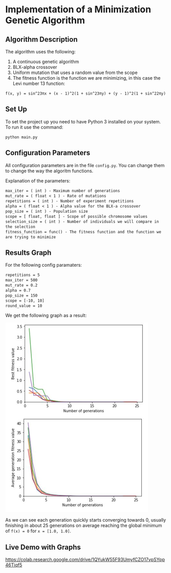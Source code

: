 # Implementation of a Minimization Genetic Algorithm #

## Algorithm Description

The algorithm uses the following:

1. A continuous genetic algorithm
2. BLX-alpha crossover
3. Uniform mutation that uses a random value from the scope
4. The fitness function is the function we are minimizing, in this case the Levi number 13 function:

```
f(x, y) = sin^23πx + (x - 1)^2(1 + sin^23πy) + (y - 1)^2(1 + sin^22πy)
```

## Set Up ##

To set the project up you need to have Python 3 installed on your system. To run it use the command:

```
python main.py
```

## Configuration Parameters ##

All configuration parameters are in the file `config.py`. You can change them to change the way the algoritm functions.

Explanation of the parameters:

```
max_iter = ( int ) - Maximum number of generations
mut_rate = ( float < 1 ) - Rate of mutations
repetitions = ( int ) - Number of experiment repetitions
alpha = ( float < 1 ) - Alpha value for the BLX-a crossover
pop_size = ( int ) - Population size
scope = [ float, float ] - Scope of possible chromosome values
selection_size = ( int ) - Number of individuals we will compare in the selection
fitness_function = func() - The fitness function and the function we are trying to minimize
```

## Results Graph ##

For the following config paramaters:

```
repetitions = 5
max_iter = 500
mut_rate = 0.2
alpha = 0.7
pop_size = 150
scope = [-10, 10]
round_value = 10
```

We get the following graph as a result:

![Result Graph](https://raw.githubusercontent.com/pecurka/levi13-genetic-minimization/master/graph_screenshot.JPG)

As we can see each generation quickly starts converging towards 0, usually finishing in about 25 generations on average reaching the global minimum of `f(x) = 0` for `x = [1.0, 1.0]`.


## Live Demo with Graphs ##

https://colab.research.google.com/drive/1QYukW55F93UmyfCZO17vpSYpp46Tiqf5

